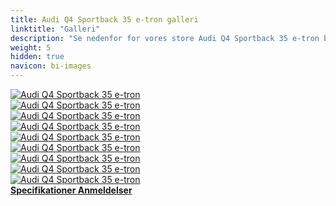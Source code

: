 ```yaml
---
title: Audi Q4 Sportback 35 e-tron galleri
linktitle: "Galleri"
description: "Se nedenfor for vores store Audi Q4 Sportback 35 e-tron billedgalleri. Klik på billederne for versioner i høj opløsning."
weight: 5
hidden: true
navicon: bi-images
---
```

<!-- markdownlint-disable MD033 -->
<div class="row" id ="my-gallery">
	<div class="pswp-grid-item col-6 col-md-4">
		<a href="https://media.evkx.net/multimedia/models/audi/q4_e-tron/q4_sportback_35_e-tron/exterior_1.jpg"
data-pswp-src="https://media.evkx.net/multimedia/models/audi/q4_e-tron/q4_sportback_35_e-tron/exterior_1.jpg"
data-pswp-width="3000"
data-pswp-height="2000" 
target="_blank">
			<img src="https://media.evkx.net/multimedia/models/audi/q4_e-tron/q4_sportback_35_e-tron/exterior_1_xst.jpg" alt="Audi Q4 Sportback 35 e-tron" class="img-fluid " />
		</a>
	</div>
	<div class="pswp-grid-item col-6 col-md-4">
		<a href="https://media.evkx.net/multimedia/models/audi/q4_e-tron/q4_sportback_35_e-tron/exterior_2.jpg"
data-pswp-src="https://media.evkx.net/multimedia/models/audi/q4_e-tron/q4_sportback_35_e-tron/exterior_2.jpg"
data-pswp-width="3000"
data-pswp-height="2000" 
target="_blank">
			<img src="https://media.evkx.net/multimedia/models/audi/q4_e-tron/q4_sportback_35_e-tron/exterior_2_xst.jpg" alt="Audi Q4 Sportback 35 e-tron" class="img-fluid " />
		</a>
	</div>
	<div class="pswp-grid-item col-6 col-md-4">
		<a href="https://media.evkx.net/multimedia/models/audi/q4_e-tron/q4_sportback_35_e-tron/frontseats_1.jpg"
data-pswp-src="https://media.evkx.net/multimedia/models/audi/q4_e-tron/q4_sportback_35_e-tron/frontseats_1.jpg"
data-pswp-width="3000"
data-pswp-height="2001" 
target="_blank">
			<img src="https://media.evkx.net/multimedia/models/audi/q4_e-tron/q4_sportback_35_e-tron/frontseats_1_xst.jpg" alt="Audi Q4 Sportback 35 e-tron" class="img-fluid " />
		</a>
	</div>
	<div class="pswp-grid-item col-6 col-md-4">
		<a href="https://media.evkx.net/multimedia/models/audi/q4_e-tron/q4_sportback_35_e-tron/headlights_1.jpg"
data-pswp-src="https://media.evkx.net/multimedia/models/audi/q4_e-tron/q4_sportback_35_e-tron/headlights_1.jpg"
data-pswp-width="3000"
data-pswp-height="2000" 
target="_blank">
			<img src="https://media.evkx.net/multimedia/models/audi/q4_e-tron/q4_sportback_35_e-tron/headlights_1_xst.jpg" alt="Audi Q4 Sportback 35 e-tron" class="img-fluid " />
		</a>
	</div>
	<div class="pswp-grid-item col-6 col-md-4">
		<a href="https://media.evkx.net/multimedia/models/audi/q4_e-tron/q4_sportback_35_e-tron/interior_1.jpg"
data-pswp-src="https://media.evkx.net/multimedia/models/audi/q4_e-tron/q4_sportback_35_e-tron/interior_1.jpg"
data-pswp-width="3000"
data-pswp-height="2001" 
target="_blank">
			<img src="https://media.evkx.net/multimedia/models/audi/q4_e-tron/q4_sportback_35_e-tron/interior_1_xst.jpg" alt="Audi Q4 Sportback 35 e-tron" class="img-fluid " />
		</a>
	</div>
	<div class="pswp-grid-item col-6 col-md-4">
		<a href="https://media.evkx.net/multimedia/models/audi/q4_e-tron/q4_sportback_35_e-tron/main_1.jpg"
data-pswp-src="https://media.evkx.net/multimedia/models/audi/q4_e-tron/q4_sportback_35_e-tron/main_1.jpg"
data-pswp-width="3000"
data-pswp-height="1999" 
target="_blank">
			<img src="https://media.evkx.net/multimedia/models/audi/q4_e-tron/q4_sportback_35_e-tron/main_1_xst.jpg" alt="Audi Q4 Sportback 35 e-tron" class="img-fluid " />
		</a>
	</div>
	<div class="pswp-grid-item col-6 col-md-4">
		<a href="https://media.evkx.net/multimedia/models/audi/q4_e-tron/q4_sportback_35_e-tron/screens_1.jpg"
data-pswp-src="https://media.evkx.net/multimedia/models/audi/q4_e-tron/q4_sportback_35_e-tron/screens_1.jpg"
data-pswp-width="3000"
data-pswp-height="2001" 
target="_blank">
			<img src="https://media.evkx.net/multimedia/models/audi/q4_e-tron/q4_sportback_35_e-tron/screens_1_xst.jpg" alt="Audi Q4 Sportback 35 e-tron" class="img-fluid " />
		</a>
	</div>
	<div class="pswp-grid-item col-6 col-md-4">
		<a href="https://media.evkx.net/multimedia/models/audi/q4_e-tron/q4_sportback_35_e-tron/secondrowseats_1.jpg"
data-pswp-src="https://media.evkx.net/multimedia/models/audi/q4_e-tron/q4_sportback_35_e-tron/secondrowseats_1.jpg"
data-pswp-width="3000"
data-pswp-height="2001" 
target="_blank">
			<img src="https://media.evkx.net/multimedia/models/audi/q4_e-tron/q4_sportback_35_e-tron/secondrowseats_1_xst.jpg" alt="Audi Q4 Sportback 35 e-tron" class="img-fluid " />
		</a>
	</div>
	<div class="pswp-grid-item col-6 col-md-4">
		<a href="https://media.evkx.net/multimedia/models/audi/q4_e-tron/q4_sportback_35_e-tron/trunk_1.jpg"
data-pswp-src="https://media.evkx.net/multimedia/models/audi/q4_e-tron/q4_sportback_35_e-tron/trunk_1.jpg"
data-pswp-width="3000"
data-pswp-height="2000" 
target="_blank">
			<img src="https://media.evkx.net/multimedia/models/audi/q4_e-tron/q4_sportback_35_e-tron/trunk_1_xst.jpg" alt="Audi Q4 Sportback 35 e-tron" class="img-fluid " />
		</a>
	</div>
</div>
<script type="module">
  import PhotoSwipeLightbox from '/js/photoswipe-lightbox.esm.js';
    const lightbox = new PhotoSwipeLightbox({
       gallery: '#my-gallery',
        children: 'a',
        pswpModule: () => import('/js/photoswipe.esm.js')
    });
lightbox.init();
</script>
<div class="mt-3 mb-3">
<a href="../specifications/" class="text-decoration-none text-black">
<strong><i class="bi-arrow-left"></i> Specifikationer </strong>
</a>
<a href="../reviews/" class="text-decoration-none text-black float-end">
<strong>Anmeldelser <i class="bi-arrow-right"></i></strong>
</a>
</div>

